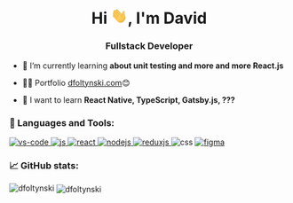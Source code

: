 <h1 align="center">Hi <img src="wave.gif" width="30px">, I'm David</h1>
<h3 align="center">Fullstack Developer</h3>

-   🌱 I’m currently learning **about unit testing and more and more React.js**

-   👨‍💻 Portfolio <a href="https://dfoltynski.com/" target="_blank">dfoltynski.com</a>😊

-   📖 I want to learn **React Native, TypeScript, Gatsby.js, ???**

<h3 align="left">🔧 Languages and Tools:</h3>
<p align="left"> <a href="https://code.visualstudio.com/" target="_blank"> <img src="https://img.shields.io/badge/Editor-VSCode-informational?style=flat&logo=visual-studio-code&logoColor=white&color=6e33ba" alt="vs-code"/> </a> <a href="https://developer.mozilla.org/en-US/docs/Web/JavaScript" target="_blank"> <img src="https://img.shields.io/badge/Code-JavaScript-informational?style=flat&logo=javascript&logoColor=white&color=6e33ba" alt="js"/> </a><a href="https://reactjs.org/" target="_blank"> <img src="https://img.shields.io/badge/Code-React.js-informational?style=flat&logo=react&logoColor=white&color=6e33ba" alt="react"/> </a> <a href="https://nodejs.org/en/" target="_blank"> <img src="https://img.shields.io/badge/Code-Node.js-informational?style=flat&logo=node.js&logoColor=white&color=6e33ba" alt="nodejs"/> </a> <a href="https://redux.js.org/" target="_blank"> <img src="https://img.shields.io/badge/Code-Redux.js-informational?style=flat&logo=redux&logoColor=white&color=6e33ba" alt="reduxjs"/> </a>  <a > <img src="https://img.shields.io/badge/Code-CSS-informational?style=flat&logo=css3&logoColor=white&color=6e33ba" alt="css" /> </a><a href="https://www.figma.com/" target="_blank"> <img src="https://img.shields.io/badge/Design-Figma-informational?style=flat&logo=figma&logoColor=white&color=6e33ba" alt="figma"/> </a>     </p>

<h3 align="left">📈 GitHub stats:</h3>
<p><img align="left" src="https://github-readme-stats.vercel.app/api/top-langs/?username=dfoltynski&layout=compact&theme=radical" alt="dfoltynski" /></p>

<p>&nbsp;<img align="center" src="https://github-readme-stats.vercel.app/api?username=dfoltynski&show_icons=true&theme=radical" alt="dfoltynski" /></p>
